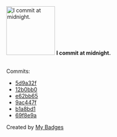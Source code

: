 <img src="https://my-badges.github.io/my-badges/midnight-commits.png" alt="I commit at midnight." title="I commit at midnight." width="128">
<strong>I commit at midnight.</strong>
<br><br>

Commits:

- <a href="https://github.com/dwesh163/ict-bot/commit/5d9a32f6e9add22bf388d92e82b1b7e381cd25df">5d9a32f</a>
- <a href="https://github.com/dwesh163/ict-bot/commit/12b0bb0924972120208c769abec07f96ca6bfed1">12b0bb0</a>
- <a href="https://github.com/dwesh163/ict-bot/commit/e62bb6528360f3376ceca2179955bd2d73052fec">e62bb65</a>
- <a href="https://github.com/dwesh163/ict-bot/commit/9ac447ff454b9069781b412066bf928b964e0c23">9ac447f</a>
- <a href="https://github.com/kooked-ch/pictures/commit/b1a8bd139f469814f86381a3fe7b460cc2a4f835">b1a8bd1</a>
- <a href="https://github.com/kooked-ch/pictures/commit/69f8e9a7f5e175f2ca8f9dcdc5af3e308a341592">69f8e9a</a>


Created by <a href="https://github.com/my-badges/my-badges">My Badges</a>